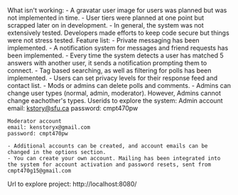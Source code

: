 What isn't working:
    - A gravatar user image for users was planned but was not implemented in time.
    - User tiers were planned at one point but scrapped later on in development.
    - In general, the system was not extensively tested. Developers made efforts to keep code secure but things were not stress tested.
Feature list:
    - Private messaging has been implemented.
    - A notification system for messages and friend requests has been implemented.
    - Every time the system detects a user has matched 5 answers with another user, it sends a notification prompting them to connect.
    - Tag based searching, as well as filtering for polls has been implemented.
    - Users can set privacy levels for their response feed and contact list.
    - Mods or admins can delete polls and comments.
    - Admins can change user types (normal, admin, moderator). However, Admins cannot change eachother's types.
Userids to explore the system:
    Admin account
    email: kstory@sfu.ca
    password: cmpt470pw
    
    Moderator account
    email: kenstoryx@gmail.com
    password: cmpt470pw

    - Additional accounts can be created, and account emails can be changed in the options section.
    - You can create your own account. Mailing has been integrated into the system for account activation and password resets, sent from cmpt470g15@gmail.com
Url to explore project:
     http://localhost:8080/